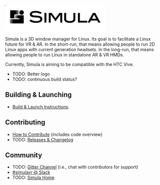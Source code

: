 ![Temporary Logo](./doc/TEMP_LOGO.png)

Simula is a 3D window manager for Linux. Its goal is to facilitate a Linux future for VR & AR. In the short-run, that means allowing people to run 2D Linux apps with current generation headsets. In the long-run, that means allowing people to run Linux in standalone AR & VR HMDs.

Currently, Simula is aiming to be compatible with the HTC Vive.

- TODO: Better logo
- TODO: continuous build status?

## Building & Launching
- [Build & Launch Instructions](./BUILD.md).

## Contributing
- [How to Contribute](./CONTRIBUTING.md) (includes code overview)
- TODO: [Releases & Changelog](https://github.com/georgewsinger/SimulaHS/releases)

## Community
- TODO: [Gitter Channel]() (i.e., chat with contributors for support)
- [#simulavr @ Slack](simulavr.slack.com)
- TODO: [Simula Home]()

